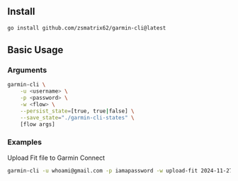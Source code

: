## Install

```bash
go install github.com/zsmatrix62/garmin-cli@latest
```

## Basic Usage

### Arguments

```bash
garmin-cli \
    -u <username> \
    -p <password> \
    -w <flow> \
    --persist_state=[true, true|false] \
    --save_state="./garmin-cli-states" \
    [flow args]
```

### Examples

Upload Fit file to Garmin Connect

```bash
garmin-cli -u whoami@gmail.com -p iamapassword -w upload-fit 2024-11-27-19-06-00.fit
```
